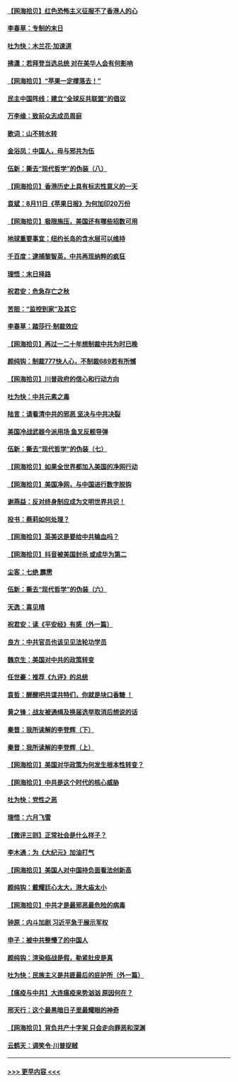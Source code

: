 #### [【网海拾贝】红色恐怖主义征服不了香港人的心](../pages/nsc993/n12329296.md?t=08150051) 
#### [李春草：专制的末日](../pages/nsc993/n12329079.md?t=08150051) 
#### [吐为快：木兰花‧加速道](../pages/nsc993/n12327366.md?t=08150051) 
#### [拂潇：若拜登当选总统 对在美华人会有何影响](../pages/nsc993/n12295996.md?t=08150051) 
#### [【网海拾贝】“苹果一定撑落去！”](../pages/nsc993/n12326784.md?t=08150051) 
#### [民主中国阵线：建立“全球反共联盟”的倡议](../pages/nsc993/n12324177.md?t=08150051) 
#### [万李缘：致前众志成员周庭](../pages/nsc993/n12324635.md?t=08150051) 
#### [歌词：山不转水转](../pages/nsc993/n12324599.md?t=08150051) 
#### [金浴凤：中国人，毋与邪共为伍](../pages/nsc993/n12324257.md?t=08150051) 
#### [伍新：撕去“现代哲学”的伪装（八）](../pages/nsc993/n12324188.md?t=08150051) 
#### [【网海拾贝】香港历史上具有标志性意义的一天](../pages/nsc993/n12324021.md?t=08150051) 
#### [袁斌：8月11日《苹果日报》为何加印20万份](../pages/nsc993/n12323955.md?t=08150051) 
#### [【网海拾贝】极限施压，美国还有哪些招数可用](../pages/nsc993/n12322512.md?t=08150051) 
#### [地球重要事宜：纽约长岛的含水层可以维持](../pages/nsc993/n12321844.md?t=08150051) 
#### [千百度：逮捕黎智英，中共再现纳粹的疯狂](../pages/nsc993/n12321777.md?t=08150051) 
#### [理悟：末日择路](../pages/nsc993/n12320812.md?t=08150051) 
#### [祝君安：危急存亡之秋](../pages/nsc993/n12320795.md?t=08150051) 
#### [苦胆：“监控到家”及其它](../pages/nsc993/n12320751.md?t=08150051) 
#### [李春草：踏莎行·制裁效应](../pages/nsc993/n12318290.md?t=08150051) 
#### [【网海拾贝】再过一二十年想制裁中共为时已晚](../pages/nsc993/n12318195.md?t=08150051) 
#### [颜纯钩：制裁777快人心，不制裁689若有所憾](../pages/nsc993/n12316912.md?t=08150051) 
#### [【网海拾贝】川普政府的信心和行动方向](../pages/nsc993/n12316673.md?t=08150051) 
#### [吐为快：中共元素之毒](../pages/nsc993/n12316547.md?t=08150051) 
#### [陆言：请看清中共的邪恶 坚决与中共决裂](../pages/nsc993/n12315784.md?t=08150051) 
#### [美国冷战武器今派用场 鱼叉反舰导弹](../pages/nsc993/n12316258.md?t=08150051) 
#### [伍新：撕去“现代哲学”的伪装（七）](../pages/nsc993/n12315846.md?t=08150051) 
#### [【网海拾贝】如果全世界都加入美国的净网行动](../pages/nsc993/n12315588.md?t=08150051) 
#### [【网海拾贝】美国净网，与中国进行数字脱钩](../pages/nsc993/n12312813.md?t=08150051) 
#### [谢燕益：反对终身制应成为文明世界共识！](../pages/nsc993/n12310465.md?t=08150051) 
#### [投书：蔡莉如何处理？](../pages/nsc993/n12310224.md?t=08150051) 
#### [【网海拾贝】英美这是要给中共输血吗？](../pages/nsc993/n12307646.md?t=08150051) 
#### [【网海拾贝】抖音被美国封杀 或成华为第二](../pages/nsc993/n12305277.md?t=08150051) 
#### [尘客：七绝 霹雳](../pages/nsc993/n12304053.md?t=08150051) 
#### [伍新：撕去“现代哲学”的伪装（六）](../pages/nsc993/n12303243.md?t=08150051) 
#### [天逸：喜见晴](../pages/nsc993/n12303226.md?t=08150051) 
#### [祝君安：读《平安经》有感（外一篇）](../pages/nsc993/n12303170.md?t=08150051) 
#### [良方：中共官员也该见见法轮功学员](../pages/nsc993/n12302985.md?t=08150051) 
#### [魏京生：美国对中共的政策转变](../pages/nsc993/n12302929.md?t=08150051) 
#### [任世豪：推荐《九评》的总统](../pages/nsc993/n12302838.md?t=08150051) 
#### [袁哲：醒醒吧共谍共特们，你就是块口香糖 ！](../pages/nsc993/n12302678.md?t=08150051) 
#### [黄之锋：战友被通缉及换届选举取消后想说的话](../pages/nsc993/n12302681.md?t=08150051) 
#### [秦晋：我所读解的李登辉（下）](../pages/nsc993/n12302171.md?t=08150051) 
#### [秦晋：我所读解的李登辉（上）](../pages/nsc993/n12301979.md?t=08150051) 
#### [【网海拾贝】美国对华政策为何发生根本性转变？](../pages/nsc993/n12302091.md?t=08150051) 
#### [【网海拾贝】中共是这个时代的核心威胁](../pages/nsc993/n12300541.md?t=08150051) 
#### [吐为快：党性之恶](../pages/nsc993/n12300263.md?t=08150051) 
#### [理悟：六月飞雪](../pages/nsc993/n12300243.md?t=08150051) 
#### [【微评三则】正常社会是什么样子？](../pages/nsc993/n12300228.md?t=08150051) 
#### [李木通：为《大纪元》加油打气](../pages/nsc993/n12280363.md?t=08150051) 
#### [【网海拾贝】美国人对中国持负面看法创新高](../pages/nsc993/n12298720.md?t=08150051) 
#### [颜纯钩：戴耀廷心太大，港大庙太小](../pages/nsc993/n12297682.md?t=08150051) 
#### [【网海拾贝】中共才是最邪恶最危险的病毒](../pages/nsc993/n12296470.md?t=08150051) 
#### [钟原：内斗加剧 习近平急于展示军权](../pages/nsc993/n12292544.md?t=08150051) 
#### [申子：被中共整懵了的中国人](../pages/nsc993/n12291389.md?t=08150051) 
#### [颜纯钩：渲染临战是假，勒紧肚皮是真](../pages/nsc993/n12290945.md?t=08150051) 
#### [吐为快：民族主义是共匪最后的庇护所（外一篇）](../pages/nsc993/n12290887.md?t=08150051) 
#### [【瘟疫与中共】大连瘟疫来势汹汹 原因何在？](../pages/nsc993/n12287474.md?t=08150051) 
#### [邢天行：这个最黑暗日子里最耀眼的神奇](../pages/nsc993/n12289882.md?t=08150051) 
#### [【网海拾贝】背负共产十字架 只会走向罪恶和深渊](../pages/nsc993/n12288290.md?t=08150051) 
#### [云鹤天：调笑令·川普捉贼](../pages/nsc993/n12285672.md?t=08150051) 

----
#### [ >>> 更早内容 <<< ](../indexes/nsc993-earlier.md)

